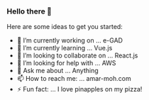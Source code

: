 ### Hello there 👋




Here are some ideas to get you started:

- 🔭 I’m currently working on ... e-GAD
- 🌱 I’m currently learning ... Vue.js
- 👯 I’m looking to collaborate on ... React.js
- 🤔 I’m looking for help with ... AWS
- 💬 Ask me about ... Anything
- 📫 How to reach me: ... amar-moh.com
- ⚡ Fun fact: ... I love pinapples on my pizza!
